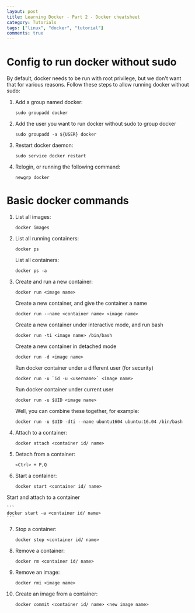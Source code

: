 ```yaml
---
layout: post
title: Learning Docker - Part 2 - Docker cheatsheet
category: Tutorials
tags: ["linux", "docker", "tutorial"]
comments: true
---
```


# Config to run docker without sudo

By default, docker needs to be run with root privilege, but we don't want that for various reasons. Follow these steps to allow running docker without sudo:

1. Add a group named docker:

    ```
    sudo groupadd docker
    ```

2. Add the user you want to run docker without sudo to group docker

    ```
    sudo groupadd -a ${USER} docker
    ```

3. Restart docker daemon:

    ```
    sudo service docker restart
    ```

4. Relogin, or running the following command:

    ```
    newgrp docker
    ```

# Basic docker commands

1. List all images:

    ```
    docker images
    ```

2. List all running containers:

    ```
    docker ps
    ```

    List all containers:

    ```
    docker ps -a
    ```

3. Create and run a new container:

    ```
    docker run <image name>
    ```

    Create a new container, and give the container a name

    ```
    docker run --name <container name> <image name>
    ```

    Create a new container under interactive mode, and run bash

    ```
    docker run -ti <image name> /bin/bash
    ```

    Create a new container in detached mode

    ```
    docker run -d <image name>
    ```

    Run docker container under a different user (for security)

    ```
    docker run -u `id -u <username>` <image name>
    ```

    Run docker container under current user

    ```
    docker run -u $UID <image name>
    ```

    Well, you can combine these together, for example:

    ```
    docker run -u $UID -dti --name ubuntu1604 ubuntu:16.04 /bin/bash
    ```

4. Attach to a container:

    ```
    docker attach <container id/ name>
    ```

5. Detach from a container:

    ```
    <Ctrl> + P,Q
    ```

6. Start a container:

    ```
    docker start <container id/ name>
    ```

Start and attach to a container

    ```
    docker start -a <container id/ name>
    ```

7. Stop a container:

    ```
    docker stop <container id/ name>
    ```

8. Remove a container:

    ```
    docker rm <container id/ name>
    ```

9. Remove an image:

    ```
    docker rmi <image name>
    ```

10. Create an image from a container:

    ```
    docker commit <container id/ name> <new image name>
    ```
